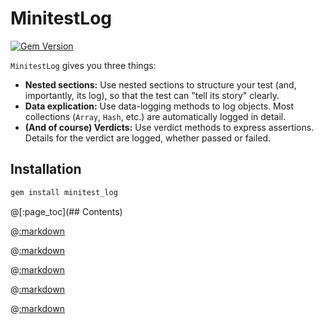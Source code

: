 # MinitestLog

[![Gem Version](https://badge.fury.io/rb/minitest_log.svg)](https://badge.fury.io/rb/minitest_log)

```MinitestLog``` gives you three things:

- **Nested sections:**  Use nested sections to structure your test (and, importantly, its log), so that the test can "tell its story" clearly.
- **Data explication:**  Use data-logging methods to log objects. Most collections (```Array```, ```Hash```, etc.) are automatically logged in detail.
- **(And of course) Verdicts:** Use verdict methods to express assertions.  Details for the verdict are logged, whether passed or failed.

## Installation

```sh
gem install minitest_log
```

@[:page_toc](## Contents)

@[:markdown](sections/template.md)

@[:markdown](data/template.md)

@[:markdown](verdicts/template.md)

@[:markdown](tips/template.md)

@[:markdown](tests/template.md)
